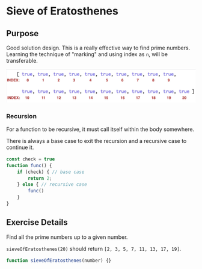 # Sieve of Eratosthenes

## Purpose
Good solution design. This is a really effective way to find prime numbers. Learning the technique of "marking" and
using index as `n`, will be transferable.

![Marking Arrays Showcase](resources/marking.png)

### Recursion
For a function to be recursive, it must call itself within the body somewhere.

There is always a base case to exit the recursion and a recursive case to continue it.

```js
const check = true
function func() {
    if (check) { // base case
        return 2;
    } else { // recursive case
        func()
    }
}
```

## Exercise Details
Find all the prime numbers up to a given number.

`sieveOfEratosthenes(20)` should return `[2, 3, 5, 7, 11, 13, 17, 19]`.

```js
function sieveOfEratosthenes(number) {}
```

